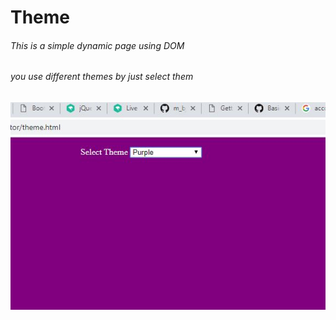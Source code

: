 # Theme
###### This is a simple dynamic page using DOM
###### you use different themes by just select them
![ChangeText](https://github.com/chronos25/m_bjs_w/blob/master/DOM/Update/cl.jpg)
